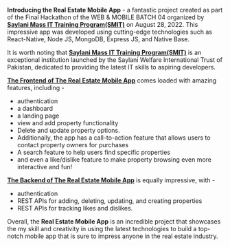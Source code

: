 **Introducing the Real Estate Mobile App** - a fantastic project created as part of the Final Hackathon of the WEB & MOBILE BATCH 04 organized by **[Saylani Mass IT Training Program(SMIT)](https://saylaniwelfare.com/en/services/education/technical-education/saylani-mass-it-training)** on August 28, 2022. This impressive app was developed using cutting-edge technologies such as React-Native, Node JS, MongoDB, Express JS, and Native Base.

It is worth noting that **[Saylani Mass IT Training Program(SMIT)](https://saylaniwelfare.com/en/services/education/technical-education/saylani-mass-it-training)** is an exceptional institution launched by the Saylani Welfare International Trust of Pakistan, dedicated to providing the latest IT skills to aspiring developers.

**[The Frontend of The Real Estate Mobile App](https://github.com/Ahmadjajja/Hackathon_Frontend_2022_Batch_04)** comes loaded with amazing features, including -
* authentication
* a dashboard
* a landing page
* view and add property functionality
* Delete and update property options.
* Additionally, the app has a call-to-action feature that allows users to contact property owners for purchases
* A search feature to help users find specific properties
* and even a like/dislike feature to make property browsing even more interactive and fun!

**[The Backend of The Real Estate Mobile App](https://github.com/Ahmadjajja/-Hackathon_Backend_2022_Batch_04)** is equally impressive, with -
* authentication
* REST APIs for adding, deleting, updating, and creating properties
* REST APIs for tracking likes and dislikes.

Overall, the **Real Estate Mobile App** is an incredible project that showcases the my skill and creativity in using the latest technologies to build a top-notch mobile app that is sure to impress anyone in the real estate industry.
